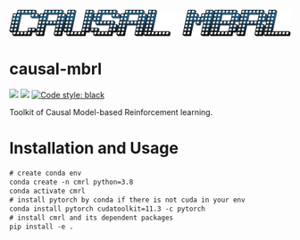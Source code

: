 ![](/img/cmrl_logo.png)

# causal-mbrl

<a href="https://github.com/FrankTianTT/causal-mbrl"><img src="https://github.com/FrankTianTT/causal-mbrl/actions/workflows/ci.yml/badge.svg"></a>
<a href="https://github.com/FrankTianTT/causal-mbrl"><img src="https://codecov.io/github/FrankTianTT/causal-mbrl/branch/main/graph/badge.svg"></a>
<a href="https://github.com/psf/black"><img alt="Code style: black" src="https://img.shields.io/badge/code%20style-black-000000.svg"></a>

Toolkit of Causal Model-based Reinforcement learning.

# Installation and Usage

```shell
# create conda env
conda create -n cmrl python=3.8
conda activate cmrl
# install pytorch by conda if there is not cuda in your env
conda install pytorch cudatoolkit=11.3 -c pytorch
# install cmrl and its dependent packages
pip install -e .
```
